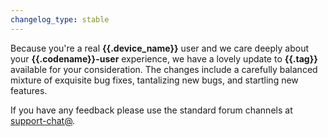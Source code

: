 ```yaml
---
changelog_type: stable
---
```

Because you're a real **{{.device_name}}** user and we care deeply about your **{{.codename}}-user** experience, we have a lovely update to **{{.tag}}** available for your consideration. The changes include a carefully balanced mixture of exquisite bug fixes, tantalizing new bugs, and startling new features.

If you have any feedback please use the standard forum channels at [support-chat@]({{.tg_support_chat}}).
